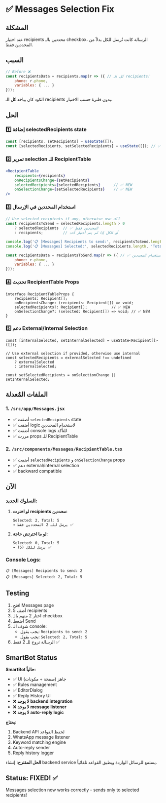 # ✅ Messages Selection Fix

## المشكلة
عند اختيار recipients محددين بالـ checkbox، الرسالة كانت تُرسل للكل بدلاً من المحددين فقط.

## السبب
```jsx
// Before ❌
const recipientsData = recipients.map(r => ({ // كل الـ recipients!
    phone: r.phone,
    variables: { ... }
}));
```

الكود كان بياخد **كل** الـ recipients بدون فلترة حسب الاختيار.

## الحل

### 1️⃣ إضافة selectedRecipients state
```jsx
const [recipients, setRecipients] = useState([]);
const [selectedRecipients, setSelectedRecipients] = useState([]); // ✅ NEW
```

### 2️⃣ تمرير selection للـ RecipientTable
```jsx
<RecipientTable 
    recipients={recipients}
    onRecipientsChange={setRecipients}
    selectedRecipients={selectedRecipients}      // ✅ NEW
    onSelectionChange={setSelectedRecipients}    // ✅ NEW
/>
```

### 3️⃣ استخدام المحددين في الإرسال
```jsx
// Use selected recipients if any, otherwise use all
const recipientsToSend = selectedRecipients.length > 0 
    ? selectedRecipients  // ✅ المحددين فقط
    : recipients;         // أو الكل إذا لم يتم اختيار أحد

console.log('📋 [Messages] Recipients to send:', recipientsToSend.length);
console.log('📋 [Messages] Selected:', selectedRecipients.length, 'Total:', recipients.length);

const recipientsData = recipientsToSend.map(r => ({ // ✅ استخدام المحددين
    phone: r.phone,
    variables: { ... }
}));
```

### 4️⃣ تحديث RecipientTable Props
```tsx
interface RecipientTableProps {
    recipients: Recipient[];
    onRecipientsChange: (recipients: Recipient[]) => void;
    selectedRecipients?: Recipient[];           // ✅ NEW
    onSelectionChange?: (selected: Recipient[]) => void; // ✅ NEW
}
```

### 5️⃣ دعم External/Internal Selection
```tsx
const [internalSelected, setInternalSelected] = useState<Recipient[]>([]);

// Use external selection if provided, otherwise use internal
const selectedRecipients = externalSelected !== undefined 
    ? externalSelected 
    : internalSelected;
    
const setSelectedRecipients = onSelectionChange || setInternalSelected;
```

## الملفات المُعدلة

### 1. `/src/app/Messages.jsx`
- ✅ أضفت `selectedRecipients` state
- ✅ أضفت logic لاستخدام المحددين
- ✅ أضفت console logs للتأكد
- ✅ مررت props للـ RecipientTable

### 2. `/src/components/Messages/RecipientTable.tsx`
- ✅ أضفت `selectedRecipients` و `onSelectionChange` props
- ✅ دعم external/internal selection
- ✅ backward compatible

## الآن

### السلوك الجديد:
1. **لو اخترت recipients محددين:**
   ```
   Selected: 2, Total: 5
   → يرسل للـ 2 المحددين فقط ✅
   ```

2. **لو ما اخترتش حاجة:**
   ```
   Selected: 0, Total: 5
   → يرسل للكل (5) ✅
   ```

### Console Logs:
```
📋 [Messages] Recipients to send: 2
📋 [Messages] Selected: 2, Total: 5
```

## Testing

1. افتح Messages page
2. أضف 5 recipients
3. اختار 2 منهم بالـ checkbox
4. اضغط Send
5. شوف الـ console:
   - يجب يقول: `Recipients to send: 2`
   - يجب يقول: `Selected: 2, Total: 5`
6. الرسالة تروح للـ 2 فقط ✅

## SmartBot Status

**SmartBot حالياً:**
- ✅ UI جاهز (صفحة + مكونات)
- ✅ Rules management
- ✅ EditorDialog
- ✅ Reply History UI
- ❌ **لا يوجد backend integration**
- ❌ **لا يوجد message listener**
- ❌ **لا يوجد auto-reply logic**

**يحتاج:**
1. Backend API لحفظ القواعد
2. WhatsApp message listener
3. Keyword matching engine
4. Auto-reply sender
5. Reply history logger

**الحل المقترح:**
إنشاء backend service يستمع للرسائل الواردة ويطبق القواعد تلقائياً.

## Status: FIXED! ✅

Messages selection now works correctly - sends only to selected recipients!
